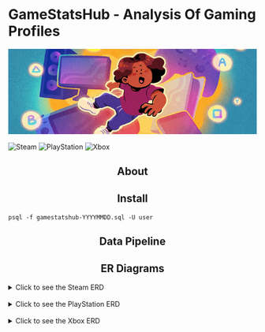 # GameStatsHub - Analysis Of Gaming Profiles
<p align="center">
  <img src=./img/readme_logo.png />
</p>

![Steam](https://img.shields.io/badge/Steam-171d25)
![PlayStation](https://img.shields.io/badge/PlayStation-296cc8)
![Xbox](https://img.shields.io/badge/Xbox-107c10)
<h2 align="center">About</h2>
<h2 align="center">Install</h2>

    psql -f gamestatshub-YYYYMMDD.sql -U user
<h2 align="center">Data Pipeline</h2>

<h2 align="center">ER Diagrams</h2>
<details>
  <summary>Click to see the Steam ERD</summary>
  <p align="center">
  <img src=./img/steam_erd.png />
  </p>
</details>
<br>
<details>  
  <summary>Click to see the PlayStation ERD</summary>
  <p align="center">
  <img src=./img/playstation_erd.png />
  </p>
</details>
<br>
<details>  
  <summary>Click to see the Xbox ERD</summary>
  <p align="center">
  <img src=./img/xbox_erd.png />
  </p>
</details>
